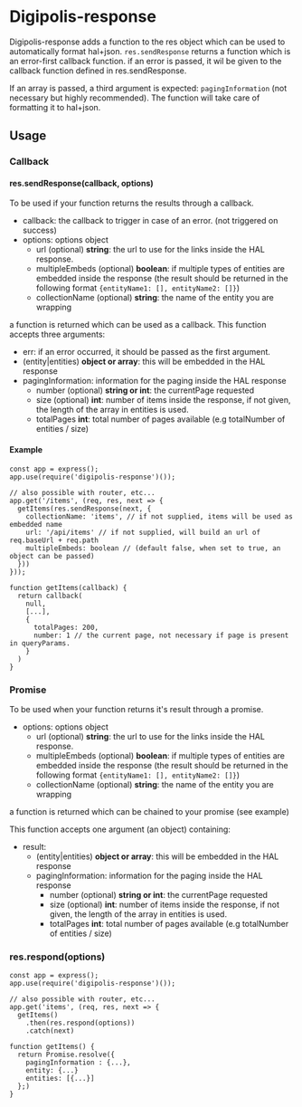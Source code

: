 # Digipolis-response

Digipolis-response adds a function to the res object which can be used to automatically
format hal+json. `res.sendResponse` returns a function which is an error-first callback 
function. if an error is passed, it wil be given to the callback function defined in res.sendResponse.


If an array is passed, a third argument is expected: `pagingInformation` (not necessary but highly recommended). The function will take care of formatting it to hal+json.

## Usage

### Callback
#### res.sendResponse(callback, options)
To be used if your function returns the results through a callback.

- callback: the callback to trigger in case of an error. (not triggered on success)
- options: options object
    - url (optional) **string**: the url to use for the links inside the HAL response.
    - multipleEmbeds (optional) **boolean**: if multiple types of entities are embedded inside the response (the result should be returned in the following format `{entityName1: [], entityName2: []}`)
    - collectionName (optional) **string**: the name of the entity you are wrapping

a function is returned which can be used as a callback. This function accepts three arguments:
- err: if an error occurred, it should be passed as the first argument.
- (entity|entities) **object or array**: this will be embedded in the HAL response
- pagingInformation:  information for the paging inside the HAL response
  - number (optional) **string or int**: the currentPage requested
  - size (optional) **int**: number of items inside the response, if not given, the length of the array in entities is used.
  - totalPages **int**: total number of pages available  (e.g totalNumber of entities / size)
 
#### Example 



```
const app = express();
app.use(require('digipolis-response')());

// also possible with router, etc...
app.get('/items', (req, res, next => {
  getItems(res.sendResponse(next, {
    collectionName: 'items', // if not supplied, items will be used as embedded name
    url: '/api/items' // if not supplied, will build an url of req.baseUrl + req.path
    multipleEmbeds: boolean // (default false, when set to true, an object can be passed)
  }))
}));

function getItems(callback) {
  return callback(
    null,
    [...],
    {
      totalPages: 200,
      number: 1 // the current page, not necessary if page is present in queryParams.
    }
  )
}
```

### Promise
To be used when your function returns it's result through a promise.

- options: options object
    - url (optional) **string**: the url to use for the links inside the HAL response.
    - multipleEmbeds (optional) **boolean**: if multiple types of entities are embedded inside the response (the result should be returned in the following format `{entityName1: [], entityName2: []}`)
    - collectionName (optional) **string**: the name of the entity you are wrapping

a function is returned which can be chained to your promise (see example)

This function accepts one argument (an object) containing:
- result: 
  - (entity|entities) **object or array**: this will be embedded in the HAL response
  - pagingInformation:  information for the paging inside the HAL response
    - number (optional) **string or int**: the currentPage requested
    - size (optional) **int**: number of items inside the response, if not given, the length of the array in entities is used.
    - totalPages **int**: total number of pages available  (e.g totalNumber of entities / size)

### res.respond(options)
```
const app = express();
app.use(require('digipolis-response')());

// also possible with router, etc...
app.get('items', (req, res, next => {
  getItems()
    .then(res.respond(options))
    .catch(next)

function getItems() {
  return Promise.resolve({
    pagingInformation : {...},
    entity: {...}
    entities: [{...}]
  };)
}
```
